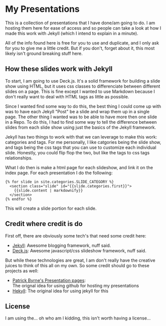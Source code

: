 My Presentations
================

This is a collection of presentations that I have done/am going to do.  I am
hosting them here for ease of access and so people can take a look at how I
made this work with Jekyll (which I intend to explain in a minute).

All of the info found here is free for you to use and duplicate, and I only ask
for you to give me a little credit.  But if you don't, forget about it, this
most likely isn't ground breaking stuff here.


How these slides work with Jekyll
---------------------------------

To start, I am going to use Deck.js.  It's a solid framework for building a
slide show using HTML, but it uses css classes to differenciate between
different slides on a page.  This is fine except I wanted to use Markdown
because I don't really want to deal with HTML tags as little as possible.

Since I wanted find some way to do this, the best thing I could come up with
was to have each Jekyll "Post" be a slide and wrap them up in a single page.
The other thing I wanted was to be able to have more then one slide in a Repo.
To do this, I had to find some way to tell the difference between slides from
each slide show using just the basics of the Jekyll framework.

Jekyll has two things to work with that we can leverage to make this work:
categories and tags.  For me personally, I like catgories being the slide show,
and tags being the css tags that you can use to customize each individual
slide.  Honestly, you could flip flop the two, but like the tags to css tags
relationships.

What I do then is make a html page for each slideshow, and link it on the index
page.  For each presentation I do the following:

```HTML+Django
{% for slide in site.categories.SLIDE_CATEGORY %}
  <section class="slide" id="{{slide.categories.first}}">
    {{slide.content | markdownify}}
  </section>
{% endfor %}
```
This will create a slide portion for each slide.


Credit where credit is do
-------------------------

First off, there are obviously some tech's that need some credit here:

* [Jekyll](https://github.com/mojombo/jekyll):  Awesome blogging framework,
  nuff said.
* [Deck.js](https://github.com/imakewebthings/deck.js):  Awesome javascript/css
  slideshow framework, nuff said.

But while these technologies are great, I am don't really have the creative
juices to think of this all on my own.  So some credit should go to these
projects as well:

* [Patrick Byrne's Presentation pages](https://github.com/pbyrne/presentations):  
  The orignal idea for using github for hosting my presentations
* [Hekyll](https://github.com/bmcmurray/hekyll):  The original idea for using
  jekyll for this


License
-------
I am using the... oh who am I kidding, this isn't worth having a license...
